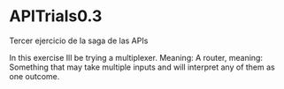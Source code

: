 # APITrials0.3
Tercer ejercicio de la saga de las APIs


In this exercise Ill be trying a multiplexer. Meaning: A router, meaning: Something that may take multiple inputs and will interpret any of them as one outcome.
